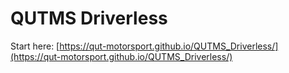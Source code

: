 # QUTMS Driverless
Start here: [https://qut-motorsport.github.io/QUTMS_Driverless/](https://qut-motorsport.github.io/QUTMS_Driverless/)
